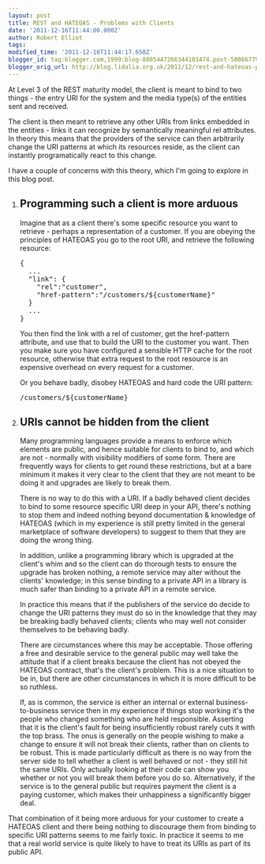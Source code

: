 ```yaml
---
layout: post
title: REST and HATEOAS - Problems with Clients
date: '2011-12-16T11:44:00.000Z'
author: Robert Elliot
tags: 
modified_time: '2011-12-16T11:44:17.658Z'
blogger_id: tag:blogger.com,1999:blog-8805447266344101474.post-5006677988217639440
blogger_orig_url: http://blog.lidalia.org.uk/2011/12/rest-and-hateoas-problems-with-clients.html
---
```


At Level 3 of the REST maturity model, the client is meant to bind to two things - the entry URI for the system and the media type(s) of the entities sent and received.

The client is then meant to retrieve any other URIs from links embedded in the entities - links it can recognize by semantically meaningful rel attributes. In theory this means that the providers of the service can then arbitrarily change the URI patterns at which its resources reside, as the client can instantly programatically react to this change.

I have a couple of concerns with this theory, which I'm going to explore in this blog post.

<ol><li><h2>Programming such a client is more arduous</h2>Imagine that as a client there's some specific resource you want to retrieve - perhaps a representation of a customer. If you are obeying the principles of HATEOAS you go to the root URI, and retrieve the following resource: <pre>
{
  ...
  "link": {
    "rel":"customer",
    "href-pattern":"/customers/${customerName}"
  }
  ...
}
</pre>You then find the link with a rel of customer, get the href-pattern attribute, and use that to build the URI to the customer you want. Then you make sure you have configured a sensible HTTP cache for the root resource, otherwise that extra request to the root resource is an expensive overhead on every request for a customer.

 Or you behave badly, disobey HATEOAS and hard code the URI pattern: <pre>/customers/${customerName}</pre>

<li><h2>URIs cannot be hidden from the client</h2>Many programming languages provide a means to enforce which elements are public, and hence suitable for clients to bind to, and which are not - normally with visibility modifiers of some form. There are frequently ways for clients to get round these restrictions, but at a bare minimum it makes it very clear to the client that they are not meant to be doing it and upgrades are likely to break them.

There is no way to do this with a URI. If a badly behaved client decides to bind to some resource specific URI deep in your API, there's nothing to stop them and indeed nothing beyond documentation & knowledge of HATEOAS (which in my experience is still pretty limited in the general marketplace of software developers) to suggest to them that they are doing the wrong thing.

In addition, unlike a programming library which is upgraded at the client's whim and so the client can do thorough tests to ensure the upgrade has broken nothing, a remote service may alter without the clients' knowledge; in this sense binding to a private API in a library is much safer than binding to a private API in a remote service.

In practice this means that if the publishers of the service do decide to change the URI patterns they must do so in the knowledge that they may be breaking badly behaved clients; clients who may well not consider themselves to be behaving badly.

There are circumstances where this may be acceptable. Those offering a free and desirable service to the general public may well take the attitude that if a client breaks because the client has not obeyed the HATEOAS contract, that's the client's problem. This is a nice situation to be in, but there are other circumstances in which it is more difficult to be so ruthless.

If, as is common, the service is either an internal or external business-to-business service then in my experience if things stop working it's the people who changed something who are held responsible. Asserting that it is the client's fault for being insufficiently robust rarely cuts it with the top brass. The onus is generally on the people wishing to make a change to ensure it will not break their clients, rather than on clients to be robust. This is made particularly difficult as there is no way from the server side to tell whether a client is well behaved or not - they still hit the same URIs. Only actually looking at their code can show you whether or not you will break them before you do so. Alternatively, if the service is to the general public but requires payment the client is a paying customer, which makes their unhappiness a significantly bigger deal.

</li></ol>That combination of it being more arduous for your customer to create a HATEOAS client and there being nothing to discourage them from binding to specific URI patterns seems to me fairly toxic. In practice it seems to me that a real world service is quite likely to have to treat its URIs as part of its public API.


